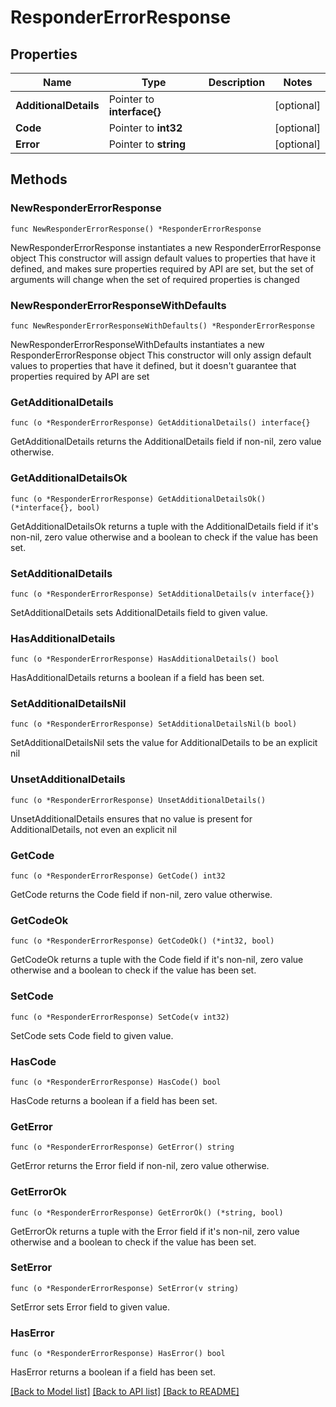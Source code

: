 # ResponderErrorResponse

## Properties

Name | Type | Description | Notes
------------ | ------------- | ------------- | -------------
**AdditionalDetails** | Pointer to **interface{}** |  | [optional] 
**Code** | Pointer to **int32** |  | [optional] 
**Error** | Pointer to **string** |  | [optional] 

## Methods

### NewResponderErrorResponse

`func NewResponderErrorResponse() *ResponderErrorResponse`

NewResponderErrorResponse instantiates a new ResponderErrorResponse object
This constructor will assign default values to properties that have it defined,
and makes sure properties required by API are set, but the set of arguments
will change when the set of required properties is changed

### NewResponderErrorResponseWithDefaults

`func NewResponderErrorResponseWithDefaults() *ResponderErrorResponse`

NewResponderErrorResponseWithDefaults instantiates a new ResponderErrorResponse object
This constructor will only assign default values to properties that have it defined,
but it doesn't guarantee that properties required by API are set

### GetAdditionalDetails

`func (o *ResponderErrorResponse) GetAdditionalDetails() interface{}`

GetAdditionalDetails returns the AdditionalDetails field if non-nil, zero value otherwise.

### GetAdditionalDetailsOk

`func (o *ResponderErrorResponse) GetAdditionalDetailsOk() (*interface{}, bool)`

GetAdditionalDetailsOk returns a tuple with the AdditionalDetails field if it's non-nil, zero value otherwise
and a boolean to check if the value has been set.

### SetAdditionalDetails

`func (o *ResponderErrorResponse) SetAdditionalDetails(v interface{})`

SetAdditionalDetails sets AdditionalDetails field to given value.

### HasAdditionalDetails

`func (o *ResponderErrorResponse) HasAdditionalDetails() bool`

HasAdditionalDetails returns a boolean if a field has been set.

### SetAdditionalDetailsNil

`func (o *ResponderErrorResponse) SetAdditionalDetailsNil(b bool)`

 SetAdditionalDetailsNil sets the value for AdditionalDetails to be an explicit nil

### UnsetAdditionalDetails
`func (o *ResponderErrorResponse) UnsetAdditionalDetails()`

UnsetAdditionalDetails ensures that no value is present for AdditionalDetails, not even an explicit nil
### GetCode

`func (o *ResponderErrorResponse) GetCode() int32`

GetCode returns the Code field if non-nil, zero value otherwise.

### GetCodeOk

`func (o *ResponderErrorResponse) GetCodeOk() (*int32, bool)`

GetCodeOk returns a tuple with the Code field if it's non-nil, zero value otherwise
and a boolean to check if the value has been set.

### SetCode

`func (o *ResponderErrorResponse) SetCode(v int32)`

SetCode sets Code field to given value.

### HasCode

`func (o *ResponderErrorResponse) HasCode() bool`

HasCode returns a boolean if a field has been set.

### GetError

`func (o *ResponderErrorResponse) GetError() string`

GetError returns the Error field if non-nil, zero value otherwise.

### GetErrorOk

`func (o *ResponderErrorResponse) GetErrorOk() (*string, bool)`

GetErrorOk returns a tuple with the Error field if it's non-nil, zero value otherwise
and a boolean to check if the value has been set.

### SetError

`func (o *ResponderErrorResponse) SetError(v string)`

SetError sets Error field to given value.

### HasError

`func (o *ResponderErrorResponse) HasError() bool`

HasError returns a boolean if a field has been set.


[[Back to Model list]](../README.md#documentation-for-models) [[Back to API list]](../README.md#documentation-for-api-endpoints) [[Back to README]](../README.md)


